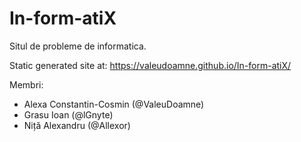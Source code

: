 # In-form-atiX

Situl de probleme de informatica.

Static generated site at: https://valeudoamne.github.io/In-form-atiX/

Membri:
* Alexa Constantin-Cosmin (@ValeuDoamne)
* Grasu Ioan (@lGnyte)
* Niță Alexandru (@Allexor)
